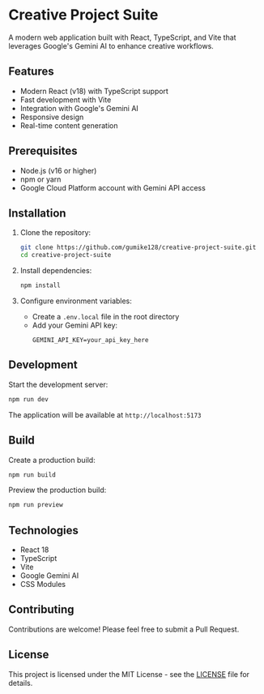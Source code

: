 # Creative Project Suite

A modern web application built with React, TypeScript, and Vite that leverages Google's Gemini AI to enhance creative workflows.

## Features

- Modern React (v18) with TypeScript support
- Fast development with Vite
- Integration with Google's Gemini AI
- Responsive design
- Real-time content generation

## Prerequisites

- Node.js (v16 or higher)
- npm or yarn
- Google Cloud Platform account with Gemini API access

## Installation

1. Clone the repository:
   ```bash
   git clone https://github.com/gumike128/creative-project-suite.git
   cd creative-project-suite
   ```

2. Install dependencies:
   ```bash
   npm install
   ```

3. Configure environment variables:
   - Create a `.env.local` file in the root directory
   - Add your Gemini API key:
     ```
     GEMINI_API_KEY=your_api_key_here
     ```

## Development

Start the development server:
```bash
npm run dev
```

The application will be available at `http://localhost:5173`

## Build

Create a production build:
```bash
npm run build
```

Preview the production build:
```bash
npm run preview
```

## Technologies

- React 18
- TypeScript
- Vite
- Google Gemini AI
- CSS Modules

## Contributing

Contributions are welcome! Please feel free to submit a Pull Request.

## License

This project is licensed under the MIT License - see the [LICENSE](LICENSE) file for details.
